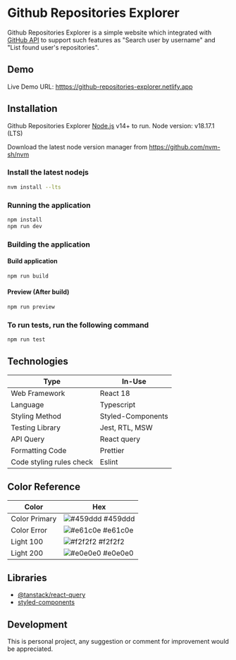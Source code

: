 # Github Repositories Explorer

Github Repositories Explorer is a simple website which integrated with [GitHub API](https://docs.github.com) to support such features as "Search user by username" and "List found user's repositories".

## Demo

Live Demo URL: [htttps://github-repositories-explorer.netlify.app](htttps://github-repositories-explorer.netlify.app)

## Installation

Github Repositories Explorer [Node.js](https://nodejs.org/) v14+ to run.
Node version: v18.17.1 (LTS)

Download the latest node version manager from https://github.com/nvm-sh/nvm

### Install the latest nodejs

```sh
nvm install --lts
```

### Running the application

```sh
npm install
npm run dev
```

### Building the application

#### Build application

```sh
npm run build
```

#### Preview (After build)

```sh
npm run preview
```

### To run tests, run the following command

```sh
npm run test
```

## Technologies

| Type                     | In-Use            |
| ------------------------ | ----------------- |
| Web Framework            | React 18          |
| Language                 | Typescript        |
| Styling Method           | Styled-Components |
| Testing Library          | Jest, RTL, MSW    |
| API Query                | React query       |
| Formatting Code          | Prettier          |
| Code styling rules check | Eslint            |

## Color Reference

| Color         | Hex                                                              |
| ------------- | ---------------------------------------------------------------- |
| Color Primary | ![#459ddd](https://via.placeholder.com/10/459ddd?text=+) #459ddd |
| Color Error   | ![#e61c0e](https://via.placeholder.com/10/e61c0e?text=+) #e61c0e |
| Light 100     | ![#f2f2f2](https://via.placeholder.com/10/f2f2f2?text=+) #f2f2f2 |
| Light 200     | ![#e0e0e0](https://via.placeholder.com/10/e0e0e0?text=+) #e0e0e0 |

## Libraries

- [@tanstack/react-query](https://www.npmjs.com/package/@tanstack/react-query)
- [styled-components](https://www.npmjs.com/package/styled-components)

## Development

This is personal project, any suggestion or comment for improvement would be appreciated.
